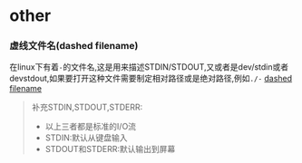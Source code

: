 # other

### 虚线文件名(dashed filename)
在linux下有着`-`的文件名,这是用来描述STDIN/STDOUT,又或者是dev/stdin或者devstdout,如果要打开这种文件需要制定相对路径或是绝对路径,例如`./-`
[dashed filename](https://stackoverflow.com/questions/42187323/how-to-open-a-f-dashed-filename-using-terminal)
> 补充STDIN,STDOUT,STDERR:
> * 以上三者都是标准的I/O流
> * STDIN:默认从键盘输入
> * STDOUT和STDERR:默认输出到屏幕

